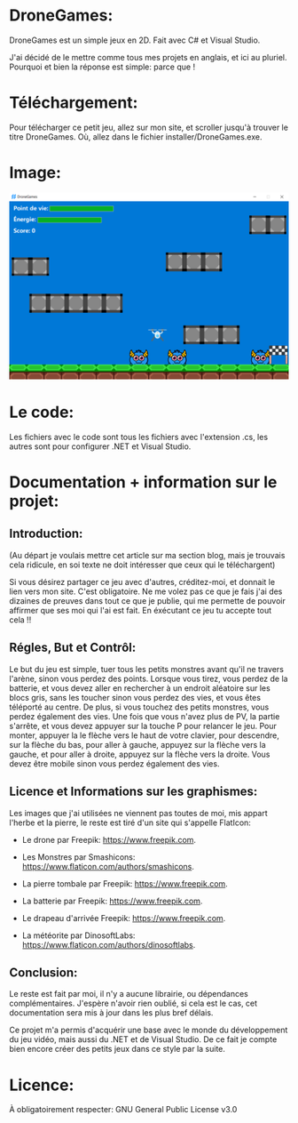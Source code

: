 # DroneGames:
DroneGames est un simple jeux en 2D. Fait avec C# et Visual Studio.

J'ai décidé de le mettre comme tous mes projets en anglais, et ici au pluriel.
Pourquoi et bien la réponse est simple: parce que !

# Téléchargement:

Pour télécharger ce petit jeu, allez sur mon site, et scroller jusqu'à trouver le titre DroneGames. Où, allez dans le fichier installer/DroneGames.exe.

# Image:

![alt text](https://github.com/Nde-Code/DroneGames/blob/main/game.png)

# Le code:

Les fichiers avec le code sont tous les fichiers avec l'extension .cs, les autres sont pour configurer .NET et Visual Studio.

# Documentation + information sur le projet:

## Introduction:

(Au départ je voulais mettre cet article sur ma section blog, mais je trouvais cela ridicule, en soi texte ne doit intéresser que ceux qui le téléchargent) 

Si vous désirez partager ce jeu avec d'autres, créditez-moi, et donnait le lien vers mon site. C'est obligatoire. Ne me volez pas ce que je fais j'ai des dizaines de preuves dans tout ce que je publie, qui me permette de pouvoir affirmer que ses moi qui l'ai est fait. En éxécutant ce jeu tu accepte tout cela !!

## Régles, But et Contrôl:

Le but du jeu est simple, tuer tous les petits monstres avant qu'il ne travers l'arène, sinon vous perdez des points. Lorsque vous tirez, vous perdez de la batterie, et vous devez aller en rechercher à un endroit aléatoire sur les blocs gris, sans les toucher sinon vous perdez des vies, et vous êtes téléporté au centre. De plus, si vous touchez des petits monstres, vous perdez également des vies. Une fois que vous n'avez plus de PV, la partie s'arrête, et vous devez appuyer sur la touche P pour relancer le jeu. Pour monter, appuyer la le flèche vers le haut de votre clavier, pour descendre, sur la flèche du bas, pour aller à gauche, appuyez sur la flèche vers la gauche, et pour aller à droite, appuyez sur la flèche vers la droite. Vous devez être mobile sinon vous perdez également des vies. 

## Licence et Informations sur les graphismes:
 
Les images que j'ai utilisées ne viennent pas toutes de moi, mis appart l'herbe et la pierre, le reste est tiré d'un site qui s'appelle FlatIcon:

- Le drone par Freepik: https://www.freepik.com.

 

- Les Monstres par Smashicons: https://www.flaticon.com/authors/smashicons.

 

- La pierre tombale par Freepik: https://www.freepik.com.

 

- La batterie par Freepik: https://www.freepik.com.

 

- Le drapeau d'arrivée Freepik: https://www.freepik.com.

 

- La météorite par DinosoftLabs: https://www.flaticon.com/authors/dinosoftlabs.

 ## Conclusion:

Le reste est fait par moi, il n'y a aucune librairie, ou dépendances complémentaires. J'espère n'avoir rien oublié, si cela est le cas, cet documentation sera mis à jour dans les plus bref délais.

Ce projet m'a permis d'acquérir une base avec le monde du développement du jeu vidéo, mais aussi du .NET et de Visual Studio. De ce fait je compte bien encore créer des petits jeux dans ce style par la suite.

# Licence:

À obligatoirement respecter: GNU General Public License v3.0

 
 

